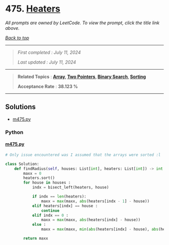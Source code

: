 # 475. [Heaters](<https://leetcode.com/problems/heaters>)

*All prompts are owned by LeetCode. To view the prompt, click the title link above.*

*[Back to top](<../README.md>)*

------

> *First completed : July 11, 2024*
>
> *Last updated : July 11, 2024*

------

> **Related Topics** : **[Array](<by_topic/Array.md>), [Two Pointers](<by_topic/Two Pointers.md>), [Binary Search](<by_topic/Binary Search.md>), [Sorting](<by_topic/Sorting.md>)**
>
> **Acceptance Rate** : **38.123 %**

------

## Solutions

- [m475.py](<../my-submissions/m475.py>)
### Python
#### [m475.py](<../my-submissions/m475.py>)
```Python
# Only issue encountered was I assumed that the arrays were sorted :l

class Solution:
    def findRadius(self, houses: List[int], heaters: List[int]) -> int:
        maxx = 0
        heaters.sort()
        for house in houses :
            indx = bisect_left(heaters, house)

            if indx == len(heaters): 
                maxx = max(maxx, abs(heaters[indx - 1] - house))
            elif heaters[indx] == house :
                continue
            elif indx == 0 :
                maxx = max(maxx, abs(heaters[indx] - house))
            else :
                maxx = max(maxx, min(abs(heaters[indx] - house), abs(heaters[indx - 1] - house)))

        return maxx
```

